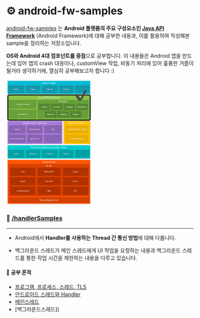 # ⚙️ android-fw-samples

[android-fw-samples](https://github.com/sery270/android-fw-samples) 는 **Android 플랫폼의 주요 구성요소인 [Java API Framework](https://developer.android.com/guide/platform?hl=ko#api-framework)** (Android Framework)에 대해 공부한 내용과, 이를 활용하여 작성해본 sample을 정리하는 저장소입니다. 

**OS와 Android 4대 컴포넌트를 중점**으로 공부합니다. 이 내용들은 Android 앱을 만드는데 있어 앱의 crash 대응이나, customView 작업, 비동기 처리에 있어 훌륭한 거름이 될거라 생각하기에, 열심히 공부해보고자 합니다 :) 

<img src="android-stack.png" alt="android-stack_2x" style="zoom:33%;" />

### 📁 [/handlerSamples](https://github.com/sery270/android-fw-samples/tree/master/handlerSamples)

------

- Android에서 **Handler를 사용하는 Thread 간 통신 방법**에 대해 다룹니다. 

- 백그라운드 스레드가 메인 스레드에게 UI 작업을 요청하는 내용과 백그라운드 스레드를 통한 작업 시간을 제한하는 내용을 다루고 있습니다. 

#### 📝 공부 흔적 

- [프로그램, 프로세스, 스레드, TLS ]()
- [안드로이드 스레드와 Handler]()
- [메인스레드 ]()
- [백그라운드스레드](
